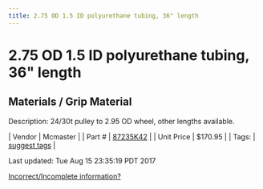 ```yaml
---
title: 2.75 OD 1.5 ID polyurethane tubing, 36" length
---
```


# 2.75 OD 1.5 ID polyurethane tubing, 36" length
## Materials / Grip Material
Description: 	24/30t pulley to 2.95 OD wheel, other lengths available. 

| Vendor | Mcmaster | 
| Part # | [87235K42](https://www.mcmaster.com/#87235K42) | 
| Unit Price | $170.95 | 
| Tags: | [suggest tags](https://docs.google.com/forms/d/e/1FAIpQLSeWyY8v3RgOty-MyWmh9U0iivNYN_molChYyS-0U-o-kOAv_g/viewform) | 

Last updated: Tue Aug 15 23:35:19 PDT 2017

 [Incorrect/Incomplete information?](https://docs.google.com/forms/d/e/1FAIpQLSeWyY8v3RgOty-MyWmh9U0iivNYN_molChYyS-0U-o-kOAv_g/viewform)